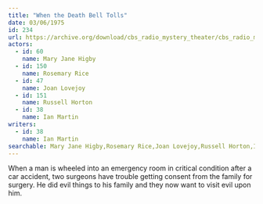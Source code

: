 ```yaml
---
title: "When the Death Bell Tolls"
date: 03/06/1975
id: 234
url: https://archive.org/download/cbs_radio_mystery_theater/cbs_radio_mystery_theater-0201-0250.zip/cbs_radio_mystery_theater-0201-0250%2Fcbsrmt_0234_when_the_death_bell_tolls.mp3
actors:  
  - id: 60
    name: Mary Jane Higby  
  - id: 150
    name: Rosemary Rice  
  - id: 47
    name: Joan Lovejoy  
  - id: 151
    name: Russell Horton  
  - id: 38
    name: Ian Martin
writers:  
  - id: 38
    name: Ian Martin
searchable: Mary Jane Higby,Rosemary Rice,Joan Lovejoy,Russell Horton,Ian Martin Ian Martin
---
```

When a man is wheeled into an emergency room in critical condition after a car accident, two surgeons have trouble getting consent from the family for surgery. He did evil things to his family and they now want to visit evil upon him.